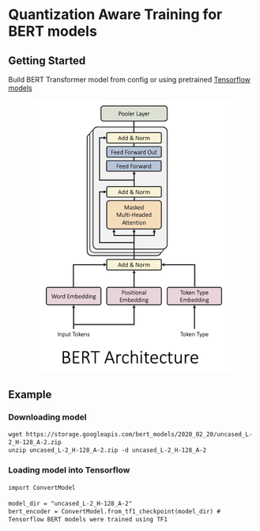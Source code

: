 # Quantization Aware Training for BERT models

## Getting Started

Build BERT Transformer model from config or using pretrained [Tensorflow models](https://github.com/google-research/bert)
<p align="center">
  <img src="figures/BERT_Architecture.png" width=400 />
</p>

## Example
### Downloading model
```
wget https://storage.googleapis.com/bert_models/2020_02_20/uncased_L-2_H-128_A-2.zip
unzip uncased_L-2_H-128_A-2.zip -d uncased_L-2_H-128_A-2
```
### Loading model into Tensorflow
```
import ConvertModel

model_dir = "uncased_L-2_H-128_A-2"
bert_encoder = ConvertModel.from_tf1_checkpoint(model_dir) # Tensorflow BERT models were trained using TF1
```